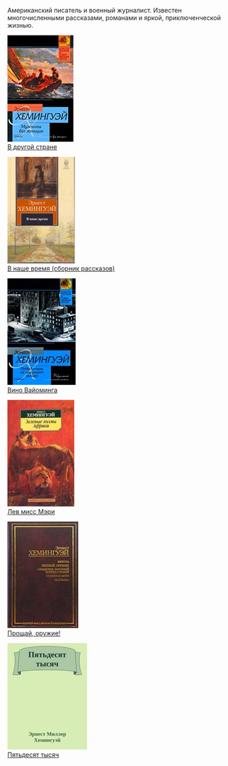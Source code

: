 Американский писатель и военный журналист. 
Известен многочисленными рассказами, романами и яркой, приключенческой жизнью.

![](В%20другой%20стране.jpg)  
[В другой стране](В%20другой%20стране.txt)

![](В%20наше%20время%20(сборник%20рассказов).jpg)  
[В наше время (сборник рассказов)](В%20наше%20время%20(сборник%20рассказов).txt)

![](Вино%20Вайоминга.jpg)  
[Вино Вайоминга](Вино%20Вайоминга.txt)

![](Лев%20мисс%20Мэри.jpg)  
[Лев мисс Мэри](Лев%20мисс%20Мэри.txt)

![](Прощай,%20оружие!.jpg)  
[Прощай, оружие!](Прощай,%20оружие!.txt)

![](Пятьдесят%20тысяч.jpg)  
[Пятьдесят тысяч](Пятьдесят%20тысяч.txt)
